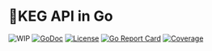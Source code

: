# 🍺KEG API in Go

![WIP](https://img.shields.io/badge/status-wip-red.svg)
[![GoDoc](https://godoc.org/github.com/rwxrob/keg?status.svg)](https://godoc.org/github.com/rwxrob/keg)
[![License](https://img.shields.io/badge/license-Apache2-brightgreen.svg)](LICENSE)
[![Go Report Card](https://goreportcard.com/badge/github.com/rwxrob/keg)](https://goreportcard.com/report/github.com/rwxrob/keg)
[![Coverage](https://gocover.io/_badge/github.com/rwxrob/keg)](https://gocover.io/github.com/rwxrob/keg)

